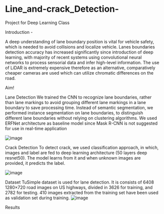 # Line_and-crack_Detection-
Project for Deep Learning Class

Introduction -

A deep understanding of lane boundary position is vital for vehicle safety, which is needed to avoid collisions and localize vehicle. Lanes boundaries detection accuracy has increased significantly since introduction of deep learning, with majority of recent systems using convolutional neural networks to process sensorial data and infer high-level information. The use of LiDAR is extremely expensive therefore as an alternative, comparatively cheaper cameras are used which can utilize chromatic differences on the road.

Aim! 

Lane Detection
We trained the CNN to recognize lane boundaries, rather than lane markings to avoid grouping different lane markings in a lane boundary to save processing time. 
Instead of semantic segmentation, we performed instance segmentation on lane boundaries, to distinguish different lane boundaries without relying on clustering algorithms.
We used  ERFNet architecture as baseline model since Mask R-CNN is not suggested for use in real-time application

![image](https://user-images.githubusercontent.com/104802856/166630316-ecba14f2-673a-47b2-b728-da7a6dc87ca4.png)


Crack Detection
To detect crack, we used classification approach, in which, images and label are fed to deep learning architecture (50 layers deep resnet50). The model learns from it and when unknown images are provided, it predicts the label.

![image](https://user-images.githubusercontent.com/104802856/166630379-f9823e8c-ebba-48c7-8729-20baa90c967a.png)

Dataset 
TuSimple dataset is used for lane detection. It is consists of 6408 1280×720 road images on US highways, divided in 3626 for training, and 2782 for testing. 410 images extracted from the training set have been used as validation set during training.
![image](https://user-images.githubusercontent.com/104802856/166630466-910904fd-0f2e-41d7-bda2-12affe4cbc5c.png)


Results 


